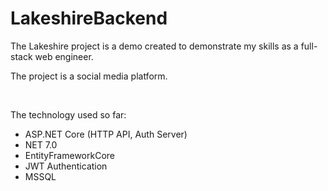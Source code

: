 # LakeshireBackend

The Lakeshire project is a demo created to demonstrate my skills as a full-stack web engineer.

The project is a social media platform.

<br/>

The technology used so far:
* ASP.NET Core (HTTP API, Auth Server)
* NET 7.0
* EntityFrameworkCore
* JWT Authentication
* MSSQL
